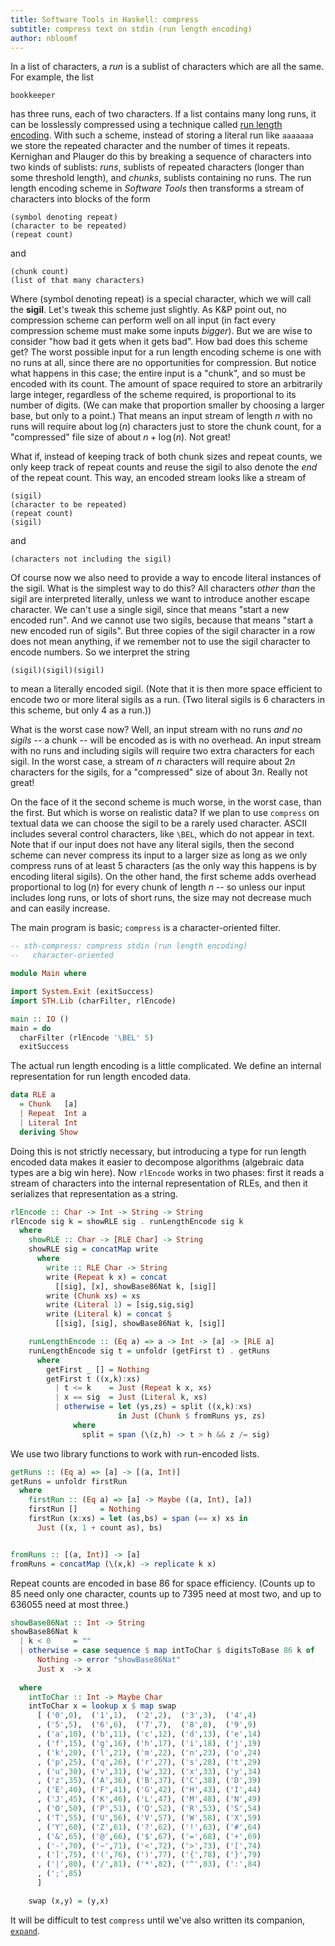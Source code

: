 ```yaml
---
title: Software Tools in Haskell: compress
subtitle: compress text on stdin (run length encoding)
author: nbloomf
---
```


In a list of characters, a *run* is a sublist of characters which are all the same. For example, the list

    bookkeeper

has three runs, each of two characters. If a list contains many long runs, it can be losslessly compressed using a technique called [run length encoding](https://en.wikipedia.org/wiki/Run-length_encoding). With such a scheme, instead of storing a literal run like ``aaaaaaa`` we store the repeated character and the number of times it repeats. Kernighan and Plauger do this by breaking a sequence of characters into two kinds of sublists: *runs*, sublists of repeated characters (longer than some threshold length), and *chunks*, sublists containing no runs. The run length encoding scheme in *Software Tools* then transforms a stream of characters into blocks of the form

    (symbol denoting repeat)
    (character to be repeated)
    (repeat count)

and

    (chunk count)
    (list of that many characters)

Where (symbol denoting repeat) is a special character, which we will call the **sigil**. Let's tweak this scheme just slightly. As K&P point out, no compression scheme can perform well on all input (in fact every compression scheme must make some inputs *bigger*). But we are wise to consider "how bad it gets when it gets bad". How bad does this scheme get? The worst possible input for a run length encoding scheme is one with no runs at all, since there are no opportunities for compression. But notice what happens in this case; the entire input is a "chunk", and so must be encoded with its count. The amount of space required to store an arbitrarily large integer, regardless of the scheme required, is proportional to its number of digits. (We can make that proportion smaller by choosing a larger base, but only to a point.) That means an input stream of length $n$ with no runs will require about $\log(n)$ characters just to store the chunk count, for a "compressed" file size of about $n + \log(n)$. Not great!

What if, instead of keeping track of both chunk sizes and repeat counts, we only keep track of repeat counts and reuse the sigil to also denote the *end* of the repeat count. This way, an encoded stream looks like a stream of

    (sigil)
    (character to be repeated)
    (repeat count)
    (sigil)

and

    (characters not including the sigil)

Of course now we also need to provide a way to encode literal instances of the sigil. What is the simplest way to do this? All characters *other than* the sigil are interpreted literally, unless we want to introduce another escape character. We can't use a single sigil, since that means "start a new encoded run". And we cannot use two sigils, because that means "start a new encoded run of sigils". But three copies of the sigil character in a row does not mean anything, if we remember not to use the sigil character to encode numbers. So we interpret the string

    (sigil)(sigil)(sigil)

to mean a literally encoded sigil. (Note that it is then more space efficient to encode two or more literal sigils as a run. (Two literal sigils is 6 characters in this scheme, but only 4 as a run.))

What is the worst case now? Well, an input stream with no runs *and no sigils* -- a chunk -- will be encoded as is with no overhead. An input stream with no runs and including sigils will require two extra characters for each sigil. In the worst case, a stream of $n$ characters will require about $2n$ characters for the sigils, for a "compressed" size of about $3n$. Really not great!

On the face of it the second scheme is much worse, in the worst case, than the first. But which is worse on realistic data? If we plan to use ``compress`` on textual data we can choose the sigil to be a rarely used character. ASCII includes several control characters, like ``\BEL``, which do not appear in text. Note that if our input does not have any literal sigils, then the second scheme can never compress its input to a larger size as long as we only compress runs of at least 5 characters (as the only way this happens is by encoding literal sigils). On the other hand, the first scheme adds overhead proportional to $\log(n)$ for every chunk of length $n$ -- so unless our input includes long runs, or lots of short runs, the size may not decrease much and can easily increase.

The main program is basic; ``compress`` is a character-oriented filter.


```haskell
-- sth-compress: compress stdin (run length encoding)
--   character-oriented

module Main where

import System.Exit (exitSuccess)
import STH.Lib (charFilter, rlEncode)

main :: IO ()
main = do
  charFilter (rlEncode '\BEL' 5)
  exitSuccess
```


The actual run length encoding is a little complicated. We define an internal representation for run length encoded data.


```haskell
data RLE a
  = Chunk   [a]
  | Repeat  Int a
  | Literal Int
  deriving Show
```


Doing this is not strictly necessary, but introducing a type for run length encoded data makes it easier to decompose algorithms (algebraic data types are a big win here). Now ``rlEncode`` works in two phases: first it reads a stream of characters into the internal representation of RLEs, and then it serializes that representation as a string.


```haskell
rlEncode :: Char -> Int -> String -> String
rlEncode sig k = showRLE sig . runLengthEncode sig k
  where
    showRLE :: Char -> [RLE Char] -> String
    showRLE sig = concatMap write
      where
        write :: RLE Char -> String
        write (Repeat k x) = concat
          [[sig], [x], showBase86Nat k, [sig]]
        write (Chunk xs) = xs
        write (Literal 1) = [sig,sig,sig]
        write (Literal k) = concat $
          [[sig], [sig], showBase86Nat k, [sig]]

    runLengthEncode :: (Eq a) => a -> Int -> [a] -> [RLE a]
    runLengthEncode sig t = unfoldr (getFirst t) . getRuns
      where
        getFirst _ [] = Nothing
        getFirst t ((x,k):xs)
          | t <= k    = Just (Repeat k x, xs)
          | x == sig  = Just (Literal k, xs)
          | otherwise = let (ys,zs) = split ((x,k):xs)
                        in Just (Chunk $ fromRuns ys, zs)
              where
                split = span (\(z,h) -> t > h && z /= sig)
```


We use two library functions to work with run-encoded lists.


```haskell
getRuns :: (Eq a) => [a] -> [(a, Int)]
getRuns = unfoldr firstRun
  where
    firstRun :: (Eq a) => [a] -> Maybe ((a, Int), [a])
    firstRun []     = Nothing
    firstRun (x:xs) = let (as,bs) = span (== x) xs in
      Just ((x, 1 + count as), bs)


fromRuns :: [(a, Int)] -> [a]
fromRuns = concatMap (\(x,k) -> replicate k x)
```


Repeat counts are encoded in base 86 for space efficiency. (Counts up to 85 need only one character, counts up to 7395 need at most two, and up to 636055 need at most three.)


```haskell
showBase86Nat :: Int -> String
showBase86Nat k
  | k < 0     = ""
  | otherwise = case sequence $ map intToChar $ digitsToBase 86 k of
      Nothing -> error "showBase86Nat"
      Just x  -> x
      
  where
    intToChar :: Int -> Maybe Char
    intToChar x = lookup x $ map swap
      [ ('0',0),  ('1',1),  ('2',2),  ('3',3),  ('4',4)
      , ('5',5),  ('6',6),  ('7',7),  ('8',8),  ('9',9)
      , ('a',10), ('b',11), ('c',12), ('d',13), ('e',14)
      , ('f',15), ('g',16), ('h',17), ('i',18), ('j',19)
      , ('k',20), ('l',21), ('m',22), ('n',23), ('o',24)
      , ('p',25), ('q',26), ('r',27), ('s',28), ('t',29)
      , ('u',30), ('v',31), ('w',32), ('x',33), ('y',34)
      , ('z',35), ('A',36), ('B',37), ('C',38), ('D',39)
      , ('E',40), ('F',41), ('G',42), ('H',43), ('I',44)
      , ('J',45), ('K',46), ('L',47), ('M',48), ('N',49)
      , ('O',50), ('P',51), ('Q',52), ('R',53), ('S',54)
      , ('T',55), ('U',56), ('V',57), ('W',58), ('X',59)
      , ('Y',60), ('Z',61), ('?',62), ('!',63), ('#',64)
      , ('&',65), ('@',66), ('$',67), ('=',68), ('+',69)
      , ('-',70), ('~',71), ('<',72), ('>',73), ('[',74)
      , (']',75), ('(',76), (')',77), ('{',78), ('}',79)
      , ('|',80), ('/',81), ('*',82), ('^',83), (':',84)
      , (';',85)
      ]

    swap (x,y) = (y,x)
```

It will be difficult to test ``compress`` until we've also written its companion, [``expand``](/pages/sth/tool/expand.html).

